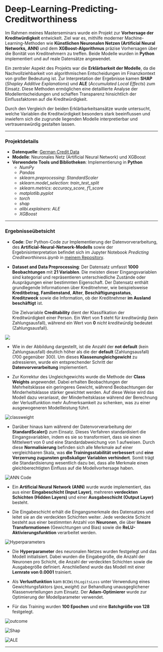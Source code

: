 # Deep-Learning-Predicting-Creditworthiness

Im Rahmen meines Masterseminars wurde ein Projekt zur **Vorhersage der Kreditwürdigkeit** entwickelt. Ziel war es, mithilfe moderner Machine-Learning-Methoden wie **Künstlichen Neuronalen Netzen (Artificial Neural Networks, ANN)** und dem **XGBoost-Algorithmus** präzise Vorhersagen über die Bonität von Kreditnehmern zu treffen. Beide Modelle wurden in **Python** implementiert und auf reale Datensätze angewendet.  

Ein zentraler Aspekt des Projekts war die **Erklärbarkeit der Modelle**, da die Nachvollziehbarkeit von algorithmischen Entscheidungen im Finanzkontext von großer Bedeutung ist. Zur Interpretation der Ergebnisse kamen **SHAP** (*Shapley Additive Explanations*) und **ALE** (*Accumulated Local Effects*) zum Einsatz. Diese Methoden ermöglichen eine detaillierte Analyse der Modellentscheidungen und schaffen Transparenz hinsichtlich der Einflussfaktoren auf die Kreditwürdigkeit.  

Durch den Vergleich der beiden Erklärbarkeitsansätze wurde untersucht, welche Variablen die Kreditwürdigkeit besonders stark beeinflussen und inwiefern sich die zugrunde liegenden Modelle interpretierbar und vertrauenswürdig gestalten lassen.  

---
### Projektdetails  

- **Datenquelle**: [German Credit Data](https://www.kaggle.com/datasets/mpwolke/cusersmarildownloadsgermancsv)  
- **Modelle**: Neuronales Netz (Artificial Neural Network) und XGBoost  
- **Verwendete Tools und Bibliotheken**: Implementierung in **Python**  
  - *NumPy*  
  - *Pandas*  
  - *sklearn.preprocessing*: *StandardScaler*  
  - *sklearn.model_selection*: *train_test_split*  
  - *sklearn.metrics*: *accuracy_score*, *f1_score*  
  - *matplotlib.pyplot*  
  - *torch*  
  - *shap*  
  - *alibi.explainers*: *ALE*  
  - *XGBoost*  

---
### Ergebnisseübetsicht
- **Code**: Der Python-Code zur Implementierung der Datenvorverarbeitung, des **Artificial-Neural-Network-Modells** sowie der Ergebnisinterpretation befindet sich im Jupyter Notebook *Predicting Creditworthiness.ipynb* in [meinem Repository](https://github.com/DucTung269/Deep-Learning-Predicting-Creditworthiness).  
- **Dataset and Data Preprocessing**: Der Datensatz umfasst **1000 Beobachtungen** mit **21 Variablen**. Die meisten dieser Eingangsvariablen sind kategorial und repräsentieren unterschiedliche Zustände oder Ausprägungen einer bestimmten Eigenschaft. Der Datensatz enthält grundlegende Informationen über Kreditnehmer, wie beispielsweise **Kreditbetrag**, **Familienstand**, **Alter**, **Beschäftigungsstatus**, **Kreditzweck** sowie die Information, ob der Kreditnehmer **im Ausland beschäftigt** ist.  

  Die Zielvariable **Creditability** dient der Klassifikation der Kreditwürdigkeit einer Person. Ein Wert von **1** steht für *kreditwürdig* (kein Zahlungsausfall), während ein Wert von **0** *nicht kreditwürdig* bedeutet (Zahlungsausfall).  

![ ](https://github.com/DucTung269/Deep-Learning-Predicting-Creditworthiness/blob/main/images/imbalance%20dataset.jpg?raw=true)

- Wie in der Abbildung dargestellt, ist die Anzahl der **not default** (kein Zahlungsausfall) deutlich höher als die der **default** (Zahlungsausfall) (700 gegenüber 300). Um dieses **Klassenungleichgewicht** zu adressieren, wurde ein entsprechender Schritt der **Datenvorverarbeitung** implementiert.  

- Zur Korrektur des Ungleichgewichts wurde die Methode der **Class Weights** angewendet. Dabei erhalten Beobachtungen der Mehrheitsklasse ein geringeres Gewicht, während Beobachtungen der Minderheitsklasse stärker gewichtet werden. Auf diese Weise wird das Modell dazu veranlasst, der Minderheitsklasse während der Berechnung der Verlustfunktion mehr Aufmerksamkeit zu schenken, was zu einer ausgewogeneren Modellleistung führt.  

![classweight](https://github.com/DucTung269/Deep-Learning-Predicting-Creditworthiness/blob/main/images/classweight.jpg?raw=true)

- Darüber hinaus kam während der Datenvorverarbeitung der **StandardScaler()** zum Einsatz. Dieses Verfahren standardisiert die Eingangsvariablen, indem es sie so transformiert, dass sie einen Mittelwert von 0 und eine Standardabweichung von 1 aufweisen. Durch diese **Normalisierung** befinden sich alle Merkmale auf einer vergleichbaren Skala, was **die Trainingsstabilität verbessert** und **eine Verzerrung zugunsten großskaliger Variablen verhindert**. Somit trägt die Standardisierung wesentlich dazu bei, dass alle Merkmale einen gleichberechtigten Einfluss auf die Modellvorhersage haben.  


![ANN Code](https://github.com/DucTung269/Deep-Learning-Predicting-Creditworthiness/blob/main/images/ANN%20Code.jpg?raw=true)

- Ein **Artificial Neural Network (ANN)** wurde wurde implementiert, das aus einer **Eingabeschicht (Input Layer)**, mehreren **verdeckten Schichten (Hidden Layers)** und einer **Ausgabeschicht (Output Layer)** besteht.  

- Die Eingabeschicht erhält die Eingangsmerkmale des Datensatzes und leitet sie an die verdeckten Schichten weiter. Jede verdeckte Schicht besteht aus einer bestimmten Anzahl von **Neuronen**, die über **lineare Transformationen** (Gewichtungen und Bias) sowie die **ReLU-Aktivierungsfunktion** verarbeitet werden. 

![Hyperparameters](https://github.com/DucTung269/Deep-Learning-Predicting-Creditworthiness/blob/main/images/Hyperparameter.jpg?raw=true)

- Die **Hyperparameter** des neuronalen Netzes wurden festgelegt und das Modell initialisiert. Dabei wurden die Eingabegröße, die Anzahl der Neuronen pro Schicht, die Anzahl der verdeckten Schichten sowie die Ausgabegröße definiert. Anschließend wurde das Modell mit einer **Lernrate von 0.0001** trainiert.  

- Als **Verlustfunktion** kam `BCEWithLogitsLoss` unter Verwendung eines Gewichtungsfaktors (*pos_weight*) zur Behandlung unausgeglichener Klassenverteilungen zum Einsatz. Der **Adam-Optimierer** wurde zur Optimierung der Modellparameter verwendet.  

- Für das Training wurden **100 Epochen** und eine **Batchgröße von 128** festgelegt.  


![outcome](https://github.com/DucTung269/Deep-Learning-Predicting-Creditworthiness/blob/main/images/output.png?raw=true)

![Shap](https://github.com/DucTung269/Deep-Learning-Predicting-Creditworthiness/blob/main/images/ExplainShap.png?raw=true)

![ALE](https://github.com/DucTung269/Deep-Learning-Predicting-Creditworthiness/blob/main/images/ExplainALE.png?raw=true)


---



